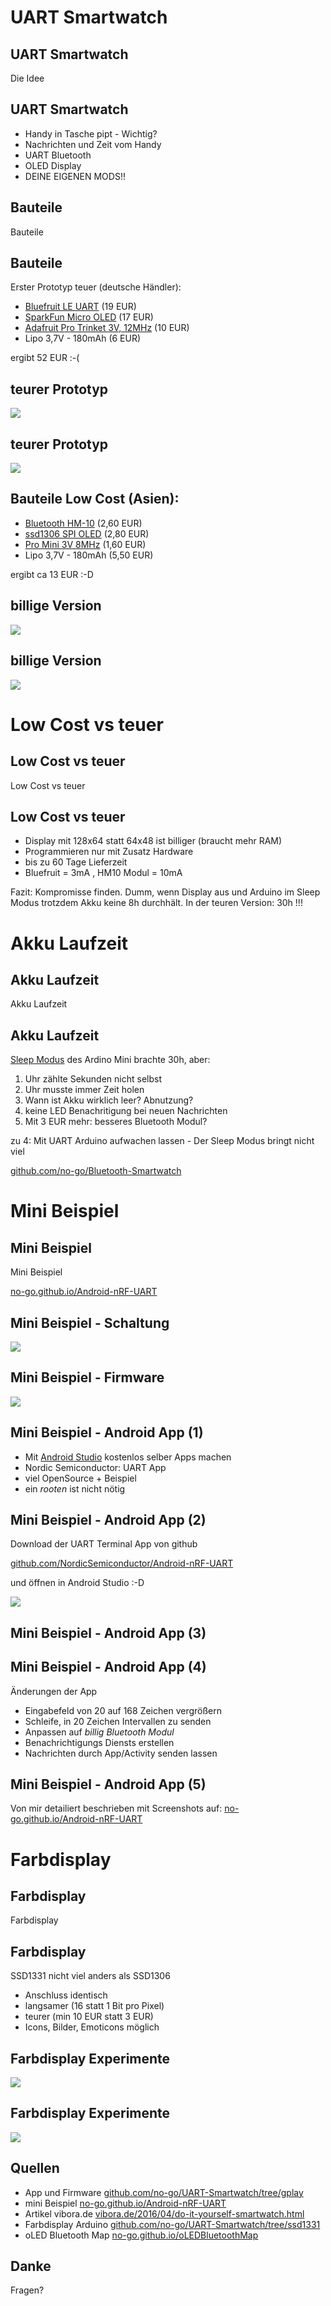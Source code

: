 # UART Smartwatch

## UART Smartwatch

Die Idee

## UART Smartwatch

 -  Handy in Tasche pipt - Wichtig?
 -  Nachrichten und Zeit vom Handy
 -  UART Bluetooth
 -  OLED Display
 -  DEINE EIGENEN MODS!!

## Bauteile

Bauteile

## Bauteile

Erster Prototyp teuer (deutsche Händler):

 -  [Bluefruit LE UART](https://learn.adafruit.com/introducing-the-adafruit-bluefruit-le-uart-friend/introduction) (19 EUR)
 -  [SparkFun Micro OLED](https://learn.sparkfun.com/tutorials/micro-oled-breakout-hookup-guide) (17 EUR)
 -  [Adafruit Pro Trinket 3V, 12MHz](http://www.exp-tech.de/adafruit-pro-trinket-3v-12mhz) (10 EUR)
 -  Lipo 3,7V - 180mAh (6 EUR)

ergibt 52 EUR :-(

## teurer Prototyp

![](img/02_circuit-prototyp.png)

## teurer Prototyp

![](img/01_circuit-prototyp.png)

## Bauteile Low Cost (Asien):

 -  [Bluetooth HM-10](http://www.instructables.com/id/How-to-Use-Bluetooth-40-HM10/) (2,60 EUR)
 -  [ssd1306 SPI OLED](https://learn.adafruit.com/monochrome-oled-breakouts/arduino-library-and-examples) (2,80 EUR)
 -  [Pro Mini 3V 8MHz](https://www.arduino.cc/en/Main/ArduinoBoardProMini) (1,60 EUR)
 -  Lipo 3,7V - 180mAh (5,50 EUR)

ergibt ca 13 EUR :-D

## billige Version

![](img/04_circuit.png)

## billige Version

![](img/03_clocks.png)

# Low Cost vs teuer

## Low Cost vs teuer

Low Cost vs teuer

## Low Cost vs teuer

 -  Display mit 128x64 statt 64x48 ist billiger (braucht mehr RAM)
 -  Programmieren nur mit Zusatz Hardware
 -  bis zu 60 Tage Lieferzeit
 -  Bluefruit = 3mA , HM10 Modul = 10mA

Fazit: Kompromisse finden. Dumm, wenn Display aus und Arduino im Sleep Modus
trotzdem Akku keine 8h durchhält. In der teuren Version: 30h !!!

# Akku Laufzeit

## Akku Laufzeit

Akku Laufzeit

## Akku Laufzeit

[Sleep Modus](http://playground.arduino.cc/Learning/ArduinoSleepCode) des Ardino Mini brachte 30h, aber:

1)  Uhr zählte Sekunden nicht selbst
2)  Uhr musste immer Zeit holen
3)  Wann ist Akku wirklich leer? Abnutzung?
4)  keine LED Benachritigung bei neuen Nachrichten
5)  Mit 3 EUR mehr: besseres Bluetooth Modul?

zu 4: Mit UART Arduino aufwachen lassen - Der Sleep Modus bringt nicht
viel

[github.com/no-go/Bluetooth-Smartwatch](https://github.com/no-go/Bluetooth-Smartwatch)




# Mini Beispiel

## Mini Beispiel

Mini Beispiel

[no-go.github.io/Android-nRF-UART](https://no-go.github.io/Android-nRF-UART)

## Mini Beispiel - Schaltung

![](img/mini_01.png)

## Mini Beispiel - Firmware

![](img/mini_02.png)

## Mini Beispiel - Android App (1)

 -  Mit [Android Studio](https://developer.android.com/studio/) kostenlos selber Apps machen
 -  Nordic Semiconductor: UART App
 -  viel OpenSource + Beispiel
 -  ein *rooten* ist nicht nötig

## Mini Beispiel - Android App (2)

Download der UART Terminal App von github

[github.com/NordicSemiconductor/Android-nRF-UART](https://github.com/NordicSemiconductor/Android-nRF-UART)

und öffnen in Android Studio :-D

![](img/mini_03.png)

## Mini Beispiel - Android App (3)



## Mini Beispiel - Android App (4)

Änderungen der App

 -  Eingabefeld von 20 auf 168 Zeichen vergrößern
 -  Schleife, in 20 Zeichen Intervallen zu senden
 -  Anpassen auf *billig Bluetooth Modul*
 -  Benachrichtigungs Diensts erstellen
 -  Nachrichten durch App/Activity senden lassen

## Mini Beispiel - Android App (5)

Von mir detailiert beschrieben mit Screenshots auf: [no-go.github.io/Android-nRF-UART](https://no-go.github.io/Android-nRF-UART)


# Farbdisplay

## Farbdisplay

Farbdisplay

## Farbdisplay

SSD1331 nicht viel anders als SSD1306

 -  Anschluss identisch
 -  langsamer (16 statt 1 Bit pro Pixel)
 -  teurer (min 10 EUR statt 3 EUR)
 -  Icons, Bilder, Emoticons möglich

## Farbdisplay Experimente

![](img/05_rgb.jpg)

## Farbdisplay Experimente

![](img/06_rgb.jpg)

## Quellen

 -  App und Firmware [github.com/no-go/UART-Smartwatch/tree/gplay](https://github.com/no-go/UART-Smartwatch/tree/gplay)
 -  mini Beispiel [no-go.github.io/Android-nRF-UART](https://no-go.github.io/Android-nRF-UART)
 -  Artikel vibora.de [vibora.de/2016/04/do-it-yourself-smartwatch.html](http://vibora.de/2016/04/do-it-yourself-smartwatch.html)
 -  Farbdisplay Arduino [github.com/no-go/UART-Smartwatch/tree/ssd1331](https://github.com/no-go/UART-Smartwatch/tree/ssd1331)
 -  oLED Bluetooth Map [no-go.github.io/oLEDBluetoothMap](https://no-go.github.io/oLEDBluetoothMap)

## Danke

Fragen?
